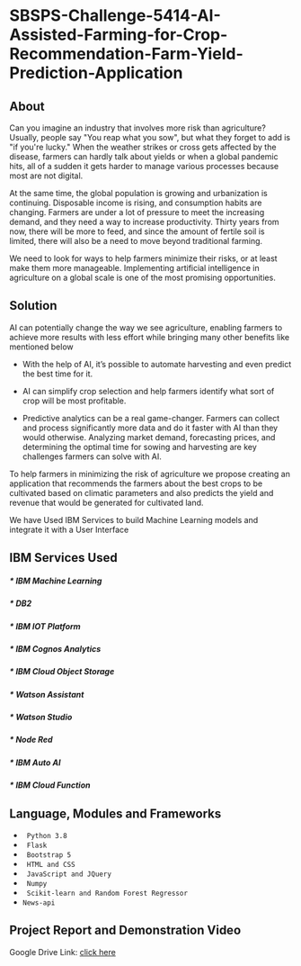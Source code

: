 # SBSPS-Challenge-5414-AI-Assisted-Farming-for-Crop-Recommendation-Farm-Yield-Prediction-Application

## About
Can you imagine an industry that involves more risk than agriculture? Usually, people say "You reap what you sow", but what they forget to add is "if you're lucky." When the weather strikes or cross gets affected by the disease, farmers can hardly talk about yields or when a global pandemic hits, all of a sudden it gets harder to manage various processes because most are not digital.

At the same time, the global population is growing and urbanization is continuing. Disposable income is rising, and consumption habits are changing. Farmers are under a lot of pressure to meet the increasing demand, and they need a way to increase productivity. Thirty years from now, there will be more to feed, and since the amount of fertile soil is limited, there will also be a need to move beyond traditional farming.

We need to look for ways to help farmers minimize their risks, or at least make them more manageable. Implementing artificial intelligence in agriculture on a global scale is one of the most promising opportunities.

## Solution

AI can potentially change the way we see agriculture, enabling farmers to achieve more results with less effort while bringing many other benefits like mentioned below

* With the help of AI, it’s possible to automate harvesting and even predict the best time for it.

* AI can simplify crop selection and help farmers identify what sort of crop will be most profitable.

* Predictive analytics can be a real game-changer. Farmers can collect and process significantly more data and do it faster with AI than they would otherwise.        Analyzing market demand, forecasting prices, and determining the optimal time for sowing and harvesting are key challenges farmers can solve with AI.

To help farmers in minimizing the risk of agriculture we propose creating an application that recommends the farmers about the best crops to be cultivated based on climatic parameters and also predicts the yield and revenue that would be generated for cultivated land. 

We have Used IBM Services to build Machine Learning models and integrate it with a User Interface

## IBM Services Used

##### * IBM Machine Learning
##### * DB2                
##### * IBM IOT Platform 
##### * IBM Cognos Analytics 
##### * IBM Cloud Object Storage 
##### * Watson Assistant
##### * Watson Studio
##### * Node Red
##### * IBM Auto AI
##### * IBM Cloud Function

## Language, Modules and Frameworks

* ``` Python 3.8```
* ``` Flask```
* ``` Bootstrap 5```
* ``` HTML and CSS```
* ``` JavaScript and JQuery```
* ``` Numpy```
* ``` Scikit-learn and Random Forest Regressor```
* ```News-api```


## Project Report and Demonstration Video

Google Drive Link: [click here](https://drive.google.com/drive/folders/1aIWxkb6Z_CPJIy6uLOPeMtBwNkyBnl1A?usp=sharing)

